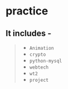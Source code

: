 # practice

## It includes -
> - `Animation`
> - `crypto`
> - `python-mysql`
> - `webtech`
> - `wt2`
> - `project`
